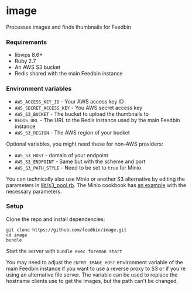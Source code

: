 image
=========
Processes images and finds thumbnails for Feedbin

### Requirements
* libvips 8.6+
* Ruby 2.7
* An AWS S3 bucket
* Redis shared with the main Feedbin instance

### Environment variables
* `AWS_ACCESS_KEY_ID` - Your AWS access key ID
* `AWS_SECRET_ACCESS_KEY` - You AWS secret access key
* `AWS_S3_BUCKET` - The bucket to upload the thumbnails to
* `REDIS_URL` - The URL to the Redis instance used by the main Feedbin instance
* `AWS_S3_REGION` - The AWS region of your bucket

Optional variables, you might need these for non-AWS providers:
* `AWS_S3_HOST` - domain of your endpoint
* `AWS_S3_ENDPOINT` - Same but with the scheme and port
* `AWS_S3_PATH_STYLE` - Need to be set to `true` for Minio


You can technically also use Minio or another S3 alternative by editing the parameters in [lib/s3_pool.rb](lib/s3_pool.rb). The Minio cookbook has [an example](https://github.com/minio/cookbook/blob/master/docs/fog-aws-for-ruby-with-minio.md) with the necessary parameters.

### Setup
Clone the repo and install dependencies:
```
git clone https://github.com/feedbin/image.git
cd image
bundle
```

Start the server with `bundle exec foreman start`

You may need to adjust the `ENTRY_IMAGE_HOST` environment variable of the main Feedbin instance if you want to use a reverse proxy to S3 or if you're using an alternative file server. The variable can be used to replace the hostname clients use to get the images, but the path can't be changed.
